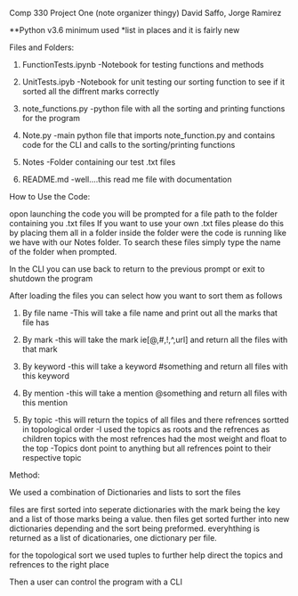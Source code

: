 Comp 330 Project One (note organizer thingy)
David Saffo, Jorge Ramirez

**Python  v3.6 minimum used *list in places and it is fairly new

Files and Folders:

1. FunctionTests.ipynb
    -Notebook for testing functions and methods
    
2. UnitTests.ipyb
    -Notebook for unit testing our sorting function to see if it sorted all the diffrent marks correctly 
    
3. note_functions.py
    -python file with all the sorting and printing functions for the program
    
4. Note.py
    -main python file that imports note_function.py and contains code for the CLI and calls to the sorting/printing functions
    
5. Notes
    -Folder containing our test .txt files
    
6. README.md
    -well....this read me file with documentation 
    
How to Use the Code:

opon launching the code you will be prompted for a file path to the folder containing you .txt files
If you want to use your own .txt files please do this by placing them all in a folder inside the folder were the code is running like we have with our Notes folder. To search these files simply type the name of the folder when prompted.

In the CLI you can use back to return to the previous prompt or exit to shutdown the program

After loading the files you can select how you want to sort them as follows

1. By file name
    -This will take a file name and print out all the marks that file has
    
2. By mark
    -this will take the mark ie[@,#,!,^,url] and return all the files with that mark

3. By keyword
    -this will take a keyword #something and return all files with this keyword
    
4. By mention
    -this will take a mention @something and return all files with this mention
    
5. By topic
    -this will return the topics of all files and there refrences sortted in topological order
    -I used the topics as roots and the refrences as children topics with the most refrences had the most weight and float to the top
    -Topics dont point to anything but all refrences point to their respective topic
    
Method:

We used a combination of Dictionaries and lists to sort the files

files are first sorted into seperate dictionaries with the mark being the key and a list of those marks being a value.
then files get sorted further into new dictionaries depending and the sort being preformed.
everyhthing is returned as a list of dicationaries, one dictionary per file.

for the topological sort we used tuples to further help direct the topics and refrences to the right place

Then a user can control the program with a CLI


    
    
    
    
    
    
    
    
    
    
    
    
    

